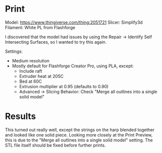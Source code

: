 # Print

Model: https://www.thingiverse.com/thing:2051721
Slicer: Simplify3d
Filament: White PL from Flashforge

I discovered that the model had issues by using the Repair -> Identify Self Intersecting Surfaces, so I wanted to try this again.

Settings:
- Medium resolution
- Mostly default for Flashforge Creator Pro, using PLA, except:
    - Include raft
    - Extruder heat at 205C
    - Bed at 60C
    - Extrusion multiplier at 0.95 (defaults to 0.90)
    - Advanced -> Slicing Behavior: Check "Merge all outlines into a single solid model"

# Results

This turned out really well, except the strings on the harp blended together and looked like one solid piece. Looking more closely at the Print Preview, this is due to the "Merge all outlines into a single solid model" setting. The STL file itself should be fixed before further prints.